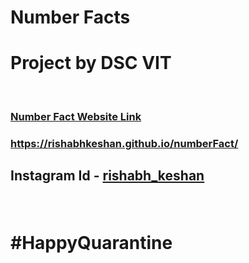 # Number Facts

<h1>Project by DSC VIT</h1>
</br>
<h3><a href="https://rishabhkeshan.github.io/numberFact/">Number Fact Website Link</a></h3>
<h3><a href="https://rishabhkeshan.github.io/numberFact/">https://rishabhkeshan.github.io/numberFact/</a></h3>
<strong><h2> <p>Instagram Id - <a href="https://www.instagram.com/rishabh_keshan/">rishabh_keshan</a></h2></strong>
  </br>
  
  # #HappyQuarantine
  
